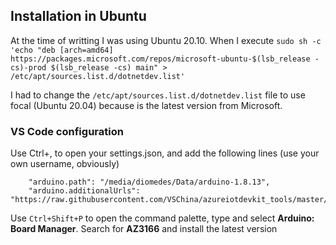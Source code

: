 ## Installation in Ubuntu

At the time of writting I was using Ubuntu 20.10. When I execute ``` sudo sh -c 'echo "deb [arch=amd64] https://packages.microsoft.com/repos/microsoft-ubuntu-$(lsb_release -cs)-prod $(lsb_release -cs) main" > /etc/apt/sources.list.d/dotnetdev.list' ```

I had to change the ```/etc/apt/sources.list.d/dotnetdev.list``` file to use focal (Ubuntu 20.04) because is the latest version from Microsoft.

### VS Code configuration
Use Ctrl+, to open your settings.json, and add the following lines (use your own username, obviously)

```
    "arduino.path": "/media/diomedes/Data/arduino-1.8.13",
    "arduino.additionalUrls": "https://raw.githubusercontent.com/VSChina/azureiotdevkit_tools/master/package_azureboard_index.json"
```

Use ```Ctrl+Shift+P``` to open the command palette, type and select **Arduino: Board Manager**. Search for **AZ3166** and install the latest version
